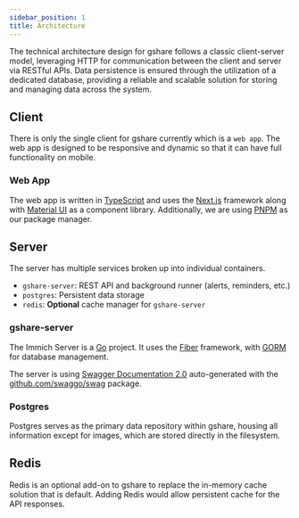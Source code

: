 ```yaml
---
sidebar_position: 1
title: Architecture
---
```


The technical architecture design for gshare follows a classic client-server model, leveraging HTTP for communication between the client and server via RESTful APIs. Data persistence is ensured through the utilization of a dedicated database, providing a reliable and scalable solution for storing and managing data across the system.

## Client

There is only the single client for gshare currently which is a `web app`. The web app is designed to be responsive and dynamic so that it can have full functionality on mobile.

### Web App

The web app is written in [TypeScript](https://www.typescriptlang.org/) and uses the [Next.js](https://nextjs.org/) framework along with [Material UI](https://mui.com/material-ui/getting-started/) as a component library. Additionally, we are using [PNPM](https://pnpm.io/) as our package manager.

## Server

The server has multiple services broken up into individual containers.

- `gshare-server`: REST API and background runner (alerts, reminders, etc.)
- `postgres`: Persistent data storage
- `redis`: **Optional** cache manager for `gshare-server`

### gshare-server

The Immich Server is a [Go](https://go.dev/) project. It uses the [Fiber](https://gofiber.io/) framework, with [GORM](https://gorm.io/) for database management.

The server is using [Swagger Documentation 2.0](https://swagger.io/specification/v2/) auto-generated with the [github.com/swaggo/swag](https://github.com/swaggo/swag) package.

### Postgres

Postgres serves as the primary data repository within gshare, housing all information except for images, which are stored directly in the filesystem.

## Redis

Redis is an optional add-on to gshare to replace the in-memory cache solution that is default. Adding Redis would allow persistent cache for the API responses.
